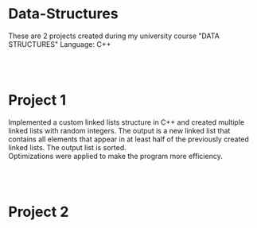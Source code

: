 # Data-Structures
These are 2 projects created during my university course "DATA STRUCTURES"
Language: C++

<br><br>
#  Project 1
Implemented a custom linked lists structure in C++ and created multiple linked lists with random integers.
The output is a new linked list that contains all elements that appear in at least half of the previously created linked lists.
The output list is sorted.
<br>Optimizations were applied to make the program more efficiency.

<br><br>
#  Project 2
